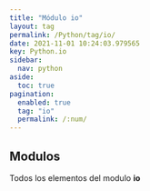 ```yaml
---
title: "Módulo io"
layout: tag
permalink: /Python/tag/io/
date: 2021-11-01 10:24:03.979565
key: Python.io
sidebar: 
  nav: python
aside: 
  toc: true
pagination: 
  enabled: true
  tag: "io"
  permalink: /:num/
---
```


<h2>Modulos</h2>
Todos los elementos del modulo <strong>io</strong>
